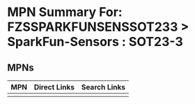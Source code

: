 



# MPN Summary For: FZSSPARKFUNSENSSOT233 > SparkFun-Sensors : SOT23-3

## MPNs
  

|MPN|Direct Links|Search Links|
| :--- | :--- | :--- |
||||
